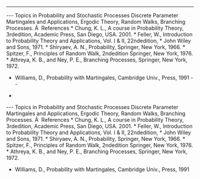 ---
--- Topics in Probability and Stochastic Processes Discrete Parameter
Martingales and Applications, Ergodic Theory, Random Walks, Branching
Processes. Â  References * Chung, K. L., A course in Probability Theory,
3rdedition, Academic Press, San Diego, USA. 2001. * Feller, W., Introduction to
Probability Theory and Applications, Vol. I & II, 22ndedition, * John Wiley and
Sons, 1971. * Shiryaev, A. N., Probability, Springer, New York, 1966. *
Spitzer, F., Principles of Random Walk, 2ndedition Springer, New York, 1976. *
Athreya, K. B., and Ney, P. E., Branching Processes, Springer, New York, 1972.
* Williams, D., Probability with Martingales, Cambridge Univ., Press, 1991 --
-
--- Topics in Probability and Stochastic Processes Discrete Parameter
Martingales and Applications, Ergodic Theory, Random Walks, Branching
Processes. Â  References * Chung, K. L., A course in Probability Theory,
3rdedition, Academic Press, San Diego, USA. 2001. * Feller, W., Introduction to
Probability Theory and Applications, Vol. I & II, 22ndedition, * John Wiley and
Sons, 1971. * Shiryaev, A. N., Probability, Springer, New York, 1966. *
Spitzer, F., Principles of Random Walk, 2ndedition Springer, New York, 1976. *
Athreya, K. B., and Ney, P. E., Branching Processes, Springer, New York, 1972.
* Williams, D., Probability with Martingales, Cambridge Univ., Press, 1991
